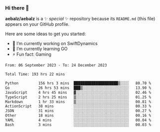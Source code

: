 ### Hi there 👋

**aebalz/aebalz** is a ✨ _special_ ✨ repository because its `README.md` (this file) appears on your GitHub profile.

Here are some ideas to get you started:

- 🔭 I’m currently working on SwiftDynamics
- 🌱 I’m currently learning GO
-  ⚡ Fun fact: Gaming
  
  <!--
- 👯 I’m looking to collaborate on ...
- 🤔 I’m looking for help with ...
- 💬 Ask me about ...
- 📫 How to reach me: ...
- 😄 Pronouns: ...
-->

<!--START_SECTION:waka-->

```txt
From: 06 September 2023 - To: 24 December 2023

Total Time: 193 hrs 22 mins

Python         156 hrs 3 mins  ████████████████████▒░░░░   80.70 %
Go             26 hrs 53 mins  ███▒░░░░░░░░░░░░░░░░░░░░░   13.90 %
JavaScript     4 hrs 45 mins   ▓░░░░░░░░░░░░░░░░░░░░░░░░   02.46 %
TypeScript     2 hrs 25 mins   ▒░░░░░░░░░░░░░░░░░░░░░░░░   01.25 %
Markdown       1 hr 33 mins    ▒░░░░░░░░░░░░░░░░░░░░░░░░   00.81 %
ActionScript   38 mins         ░░░░░░░░░░░░░░░░░░░░░░░░░   00.33 %
JSON           31 mins         ░░░░░░░░░░░░░░░░░░░░░░░░░   00.27 %
Other          18 mins         ░░░░░░░░░░░░░░░░░░░░░░░░░   00.16 %
YAML           4 mins          ░░░░░░░░░░░░░░░░░░░░░░░░░   00.04 %
Bash           3 mins          ░░░░░░░░░░░░░░░░░░░░░░░░░   00.03 %
```

<!--END_SECTION:waka-->
